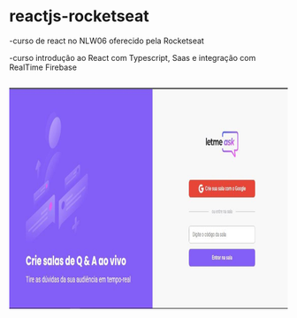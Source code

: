 # reactjs-rocketseat

 -curso de react no NLW06 oferecido pela Rocketseat

   -curso introdução ao React com Typescript, Saas e integração com RealTime Firebase 


##

<img align="center" alt="Elizabeth-Js" height="400" width="800" src="https://github.com/elizabethesantos/reactjs-rocketseat/blob/main/letmeask-projeto.jpeg">
 
